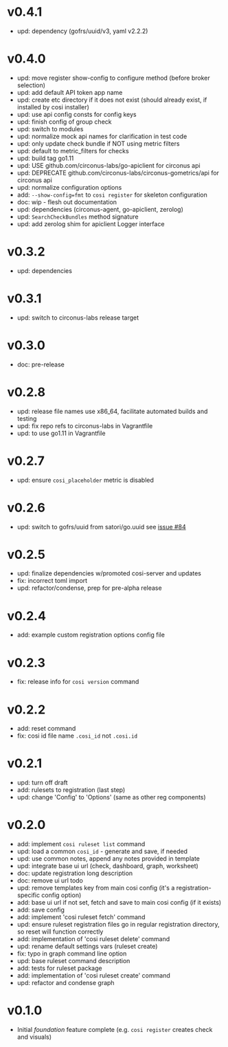 # v0.4.1

* upd: dependency (gofrs/uuid/v3, yaml v2.2.2)

# v0.4.0

* upd: move register show-config to configure method (before broker selection)
* upd: add default API token app name
* upd: create etc directory if it does not exist (should already exist, if installed by cosi installer)
* upd: use api config consts for config keys
* upd: finish config of group check
* upd: switch to modules
* upd: normalize mock api names for clarification in test code
* upd: only update check bundle if NOT using metric filters
* upd: default to metric_filters for checks
* upd: build tag go1.11
* upd: USE github.com/circonus-labs/go-apiclient for circonus api
* upd: DEPRECATE github.com/circonus-labs/circonus-gometrics/api for circonus api
* upd: normalize configuration options
* add: `--show-config=fmt` to `cosi register` for skeleton configuration
* doc: wip - flesh out documentation
* upd: dependencies (circonus-agent, go-apiclient, zerolog)
* upd: `SearchCheckBundles` method signature
* upd: add zerolog shim for apiclient Logger interface

# v0.3.2

* upd: dependencies

# v0.3.1

* upd: switch to circonus-labs release target

# v0.3.0

* doc: pre-release

# v0.2.8

* upd: release file names use x86_64, facilitate automated builds and testing
* upd: fix repo refs to circonus-labs in Vagrantfile
* upd: to use go1.11 in Vagrantfile

# v0.2.7

* upd: ensure `cosi_placeholder` metric is disabled

# v0.2.6

* upd: switch to gofrs/uuid from satori/go.uuid see [issue #84](https://github.com/satori/go.uuid/issues/84)

# v0.2.5

* upd: finalize dependencies w/promoted cosi-server and updates
* fix: incorrect toml import
* upd: refactor/condense, prep for pre-alpha release

# v0.2.4

* add: example custom registration options config file

# v0.2.3

* fix: release info for `cosi version` command

# v0.2.2

* add: reset command
* fix: cosi id file name `.cosi_id` not `.cosi.id`

# v0.2.1

* upd: turn off draft
* add: rulesets to registration (last step)
* upd: change 'Config' to 'Options' (same as other reg components)

# v0.2.0

* add: implement `cosi ruleset list` command
* upd: load a common `cosi_id` - generate and save, if needed
* upd: use common notes, append any notes provided in template
* upd: integrate base ui url (check, dashboard, graph, worksheet)
* doc: update registration long description
* doc: remove ui url todo
* upd: remove templates key from main cosi config (it's a registration-specific config option)
* add: base ui url if not set, fetch and save to main cosi config (if it exists)
* add: save config
* add: implement 'cosi ruleset fetch' command
* upd: ensure ruleset registration files go in regular registration directory, so reset will function correctly
* add: implementation of 'cosi ruleset delete' command
* upd: rename default settings vars (ruleset create)
* fix: typo in graph command line option
* upd: base ruleset command description
* add: tests for ruleset package
* add: implementation of 'cosi ruleset create' command
* upd: refactor and condense graph

# v0.1.0

* Initial _foundation_ feature complete (e.g. `cosi register` creates check and visuals)
